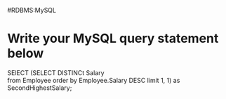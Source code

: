 #RDBMS:MySQL
# Write your MySQL query statement below
SElECT (SELECT DISTINCt Salary  
from Employee
order by Employee.Salary DESC
limit 1, 1) as SecondHighestSalary;